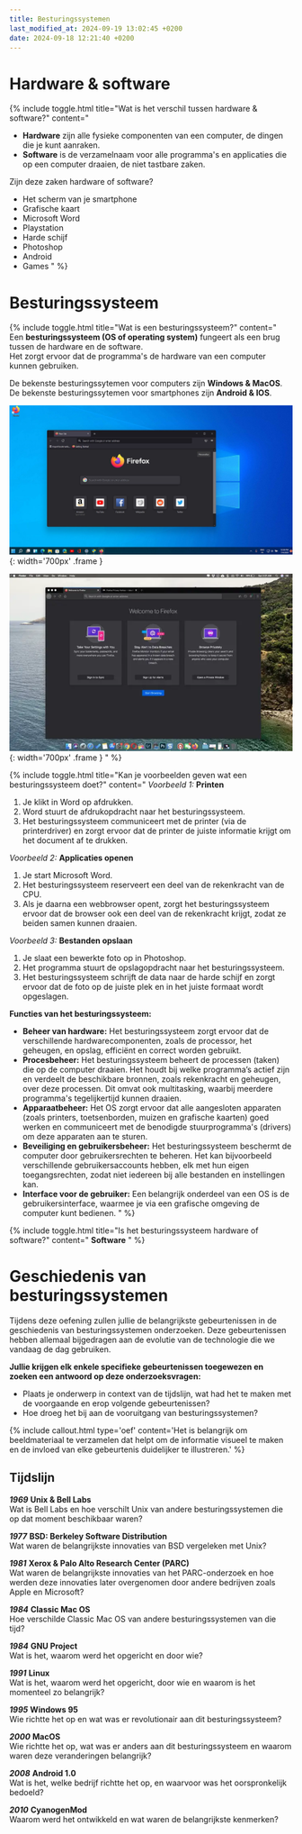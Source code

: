 ```yaml
---
title: Besturingssystemen
last_modified_at: 2024-09-19 13:02:45 +0200
date: 2024-09-18 12:21:40 +0200
---
```


# Hardware & software

{% include toggle.html title="Wat is het verschil tussen hardware & software?" content="
- **Hardware** zijn alle fysieke componenten van een computer, de dingen die je kunt aanraken.
- **Software** is de verzamelnaam voor alle programma's en applicaties die op een computer draaien, de niet tastbare zaken.

Zijn deze zaken hardware of software?
- Het scherm van je smartphone
- Grafische kaart
- Microsoft Word
- Playstation
- Harde schijf
- Photoshop
- Android
- Games
" %}

# Besturingssysteem

{% include toggle.html title="Wat is een besturingssysteem?" content="
Een **besturingssysteem (OS of operating system)** fungeert als een brug tussen de hardware en de software.  
Het zorgt ervoor dat de programma's de hardware van een computer kunnen gebruiken.

De bekenste besturingssytemen voor computers zijn **Windows & MacOS**.  
De bekenste besturingssytemen voor smartphones zijn **Android & IOS**.

![Windows](images/os-windows.jpg){: width='700px' .frame }

![MacOS](images/os-macos.webp){: width='700px' .frame }
" %}

{% include toggle.html title="Kan je voorbeelden geven wat een besturingssysteem doet?" content="
*Voorbeeld 1:* **Printen**
1. Je klikt in Word op afdrukken.
2. Word stuurt de afdrukopdracht naar het besturingssysteem.
3. Het besturingssysteem communiceert met de printer (via de printerdriver) en zorgt ervoor dat de printer de juiste informatie krijgt om het document af te drukken.

*Voorbeeld 2:* **Applicaties openen**
1. Je start Microsoft Word.
2. Het besturingssysteem reserveert een deel van de rekenkracht van de CPU.
3. Als je daarna een webbrowser opent, zorgt het besturingssysteem ervoor dat de browser ook een deel van de rekenkracht krijgt, zodat ze beiden samen kunnen draaien.

*Voorbeeld 3:* **Bestanden opslaan**
1. Je slaat een bewerkte foto op in Photoshop.
2. Het programma stuurt de opslagopdracht naar het besturingssysteem.
3. Het besturingssysteem schrijft de data naar de harde schijf en zorgt ervoor dat de foto op de juiste plek en in het juiste formaat wordt opgeslagen.

**Functies van het besturingssysteem:**
- **Beheer van hardware:** Het besturingssysteem zorgt ervoor dat de verschillende hardwarecomponenten, zoals de processor, het geheugen, en opslag, efficiënt en correct worden gebruikt.
- **Procesbeheer:** Het besturingssysteem beheert de processen (taken) die op de computer draaien. Het houdt bij welke programma’s actief zijn en verdeelt de beschikbare bronnen, zoals rekenkracht en geheugen, over deze processen. Dit omvat ook multitasking, waarbij meerdere programma's tegelijkertijd kunnen draaien.
- **Apparaatbeheer:** Het OS zorgt ervoor dat alle aangesloten apparaten (zoals printers, toetsenborden, muizen en grafische kaarten) goed werken en communiceert met de benodigde stuurprogramma's (drivers) om deze apparaten aan te sturen.
- **Beveiliging en gebruikersbeheer:** Het besturingssysteem beschermt de computer door gebruikersrechten te beheren. Het kan bijvoorbeeld verschillende gebruikersaccounts hebben, elk met hun eigen toegangsrechten, zodat niet iedereen bij alle bestanden en instellingen kan.
- **Interface voor de gebruiker:** Een belangrijk onderdeel van een OS is de gebruikersinterface, waarmee je via een grafische omgeving de computer kunt bedienen.
" %}

{% include toggle.html title="Is het besturingssysteem hardware of software?" content="
**Software**
" %}

# Geschiedenis van besturingssystemen
Tijdens deze oefening zullen jullie de belangrijkste gebeurtenissen in de geschiedenis van besturingssystemen onderzoeken.
Deze gebeurtenissen hebben allemaal bijgedragen aan de evolutie van de technologie die we vandaag de dag gebruiken. 

**Jullie krijgen elk enkele specifieke gebeurtenissen toegewezen en zoeken een antwoord op deze onderzoeksvragen:**
- Plaats je onderwerp in context van de tijdslijn, wat had het te maken met de voorgaande en erop volgende gebeurtenissen?
- Hoe droeg het bij aan de vooruitgang van besturingssystemen?

{% include callout.html type='oef' content='Het is belangrijk om beeldmateriaal te verzamelen dat helpt om de informatie visueel te maken en de invloed van elke gebeurtenis duidelijker te illustreren.' %}

## Tijdslijn
***1969*** **Unix & Bell Labs**  
Wat is Bell Labs en hoe verschilt Unix van andere besturingssystemen die op dat moment beschikbaar waren?

***1977*** **BSD: Berkeley Software Distribution**  
Wat waren de belangrijkste innovaties van BSD vergeleken met Unix?

***1981*** **Xerox & Palo Alto Research Center (PARC)**  
Wat waren de belangrijkste innovaties van het PARC-onderzoek en hoe werden deze innovaties later overgenomen door andere bedrijven zoals Apple en Microsoft?

***1984*** **Classic Mac OS**  
Hoe verschilde Classic Mac OS van andere besturingssystemen van die tijd?

***1984*** **GNU Project**  
Wat is het, waarom werd het opgericht en door wie?

***1991*** **Linux**  
Wat is het, waarom werd het opgericht, door wie en waarom is het momenteel zo belangrijk?

***1995*** **Windows 95**  
Wie richtte het op en wat was er revolutionair aan dit besturingssysteem?

***2000*** **MacOS**  
Wie richtte het op, wat was er anders aan dit besturingssysteem en waarom waren deze veranderingen belangrijk?

***2008*** **Android 1.0**  
Wat is het, welke bedrijf richtte het op, en waarvoor was het oorspronkelijk bedoeld?

***2010*** **CyanogenMod**  
Waarom werd het ontwikkeld en wat waren de belangrijkste kenmerken?
